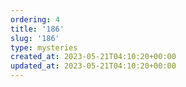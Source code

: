 ```yaml
---
ordering: 4
title: '186'
slug: '186'
type: mysteries
created_at: 2023-05-21T04:10:20+00:00
updated_at: 2023-05-21T04:10:20+00:00
---
```

